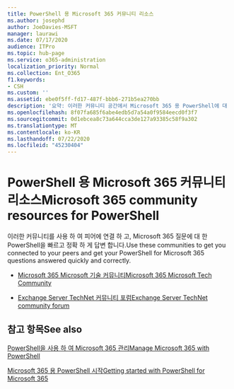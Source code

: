 ```yaml
---
title: PowerShell 용 Microsoft 365 커뮤니티 리소스
ms.author: josephd
author: JoeDavies-MSFT
manager: laurawi
ms.date: 07/17/2020
audience: ITPro
ms.topic: hub-page
ms.service: o365-administration
localization_priority: Normal
ms.collection: Ent_O365
f1.keywords:
- CSH
ms.custom: ''
ms.assetid: ebe0f5ff-fd17-487f-bbb6-271b5ea270bb
description: '요약: 이러한 커뮤니티 공간에서 Microsoft 365 용 PowerShell에 대 한 도움말을 제공 합니다.'
ms.openlocfilehash: 8f07fa685f6abe4edb5d7a54a0f9584eecd0f3f7
ms.sourcegitcommit: 0d1ebcea8c73a644cca3de127a93385c58f9a302
ms.translationtype: MT
ms.contentlocale: ko-KR
ms.lasthandoff: 07/22/2020
ms.locfileid: "45230404"
---
```

# <a name="microsoft-365-community-resources-for-powershell"></a><span data-ttu-id="44e83-103">PowerShell 용 Microsoft 365 커뮤니티 리소스</span><span class="sxs-lookup"><span data-stu-id="44e83-103">Microsoft 365 community resources for PowerShell</span></span>

<span data-ttu-id="44e83-104">이러한 커뮤니티를 사용 하 여 피어에 연결 하 고, Microsoft 365 질문에 대 한 PowerShell을 빠르고 정확 하 게 답변 합니다.</span><span class="sxs-lookup"><span data-stu-id="44e83-104">Use these communities to get you connected to your peers and get your PowerShell for Microsoft 365 questions answered quickly and correctly.</span></span> 
  
- [<span data-ttu-id="44e83-105">Microsoft 365 Microsoft 기술 커뮤니티</span><span class="sxs-lookup"><span data-stu-id="44e83-105">Microsoft 365 Microsoft Tech Community</span></span>](https://techcommunity.microsoft.com/t5/microsoft-365/ct-p/microsoft365)
    
- [<span data-ttu-id="44e83-106">Exchange Server TechNet 커뮤니티 포럼</span><span class="sxs-lookup"><span data-stu-id="44e83-106">Exchange Server TechNet community forum</span></span>](https://social.technet.microsoft.com/Forums/exchange/home?forum=exchangesvrgeneral)
    
## <a name="see-also"></a><span data-ttu-id="44e83-107">참고 항목</span><span class="sxs-lookup"><span data-stu-id="44e83-107">See also</span></span>

[<span data-ttu-id="44e83-108">PowerShell을 사용 하 여 Microsoft 365 관리</span><span class="sxs-lookup"><span data-stu-id="44e83-108">Manage Microsoft 365 with PowerShell</span></span>](manage-office-365-with-office-365-powershell.md)
  
[<span data-ttu-id="44e83-109">Microsoft 365 용 PowerShell 시작</span><span class="sxs-lookup"><span data-stu-id="44e83-109">Getting started with PowerShell for Microsoft 365</span></span>](getting-started-with-office-365-powershell.md)

